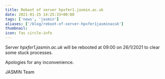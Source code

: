 ```yaml
---
title: Reboot of server hpxfer1.jasmin.ac.uk
date: 2021-01-25 14:25:33+00:00
tags: ['news', 'jasmin']
aliases: ['/blog/reboot-of-server-hpxfer1jasminacuk']
thumbnail: 
icon: fas circle-info
---
```


Server *hpxfer1.jasmin.ac.uk* will be rebooted at 09:00 on 26/1/2021 to clear some stuck processes.


Apologies for any inconvenience.


JASMIN Team



